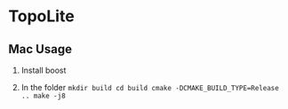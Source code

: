 # TopoLite

## Mac Usage

1. Install boost

2. In the folder
`
mkdir build
cd build
cmake -DCMAKE_BUILD_TYPE=Release ..
make -j8
`

